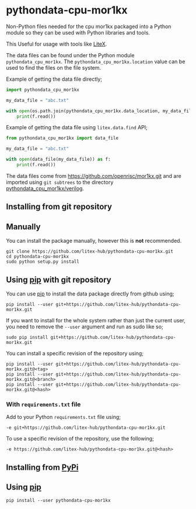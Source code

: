 # pythondata-cpu-mor1kx

Non-Python  files needed for the cpu mor1kx packaged
into a Python module so they can be used with Python libraries and tools.

This Useful for usage with tools like
[LiteX](https://github.com/enjoy-digital/litex.git).

The data files can be found under the Python module `pythondata_cpu_mor1kx`. The
`pythondata_cpu_mor1kx.location` value can be used to find the files on the file system.

Example of getting the data file directly;
```python
import pythondata_cpu_mor1kx

my_data_file = "abc.txt"

with open(os.path.join(pythondata_cpu_mor1kx.data_location, my_data_file)) as f:
    print(f.read())
```

Example of getting the data file using `litex.data.find` API;
```python
from pythondata_cpu_mor1kx import data_file

my_data_file = "abc.txt"

with open(data_file(my_data_file)) as f:
    print(f.read())
```


The data files come from https://github.com/openrisc/mor1kx.git
and are imported using `git subtrees` to the directory
[pythondata_cpu_mor1kx/verilog](pythondata_cpu_mor1kx/verilog).



## Installing from git repository

## Manually

You can install the package manually, however this is **not** recommended.

```
git clone https://github.com/litex-hub/pythondata-cpu-mor1kx.git
cd pythondata-cpu-mor1kx
sudo python setup.py install
```

## Using [pip](https://pip.pypa.io/) with git repository

You can use [pip](https://pip.pypa.io/) to install the data package directly
from github using;

```
pip install --user git+https://github.com/litex-hub/pythondata-cpu-mor1kx.git
```

If you want to install for the whole system rather than just the current user,
you need to remove the `--user` argument and run as sudo like so;

```
sudo pip install git+https://github.com/litex-hub/pythondata-cpu-mor1kx.git
```

You can install a specific revision of the repository using;
```
pip install --user git+https://github.com/litex-hub/pythondata-cpu-mor1kx.git@<tag>
pip install --user git+https://github.com/litex-hub/pythondata-cpu-mor1kx.git@<branch>
pip install --user git+https://github.com/litex-hub/pythondata-cpu-mor1kx.git@<hash>
```

### With `requirements.txt` file

Add to your Python `requirements.txt` file using;
```
-e git+https://github.com/litex-hub/pythondata-cpu-mor1kx.git
```

To use a specific revision of the repository, use the following;
```
-e https://github.com/litex-hub/pythondata-cpu-mor1kx.git@<hash>
```

## Installing from [PyPi](https://pypi.org/project/pythondata-cpu-mor1kx/)

## Using [pip](https://pip.pypa.io/)

```
pip install --user pythondata-cpu-mor1kx
```
